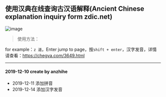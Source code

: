 ## 使用汉典在线查询古汉语解释(Ancient Chinese explanation inquiry form zdic.net)
![image](https://github.com/anzhihe/Efficient-office/blob/master/ancient-chinese-zdic/zdic.gif)
> 使用方法：

for example：`z 道`，Enter jump to page，按`shift + enter`，汉字发音，详情请查看：https://chegva.com/3649.html

---
#### 2019-12-10 create by anzhihe
- 2019-12-11 添加拼音
- 2019-12-14 添加汉字发音
